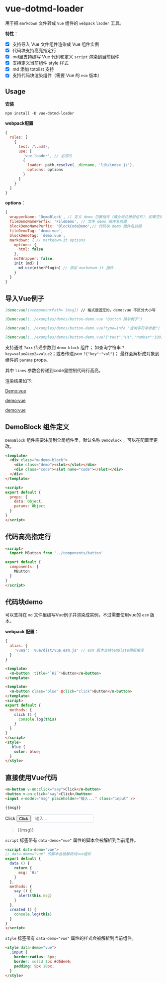 # vue-dotmd-loader

用于把 `markdown` 文件转成 `Vue` 组件的 `webpack` `laoder` 工具。

**特性**：

+ [x] 支持导入 Vue 文件组件渲染成 Vue 组件实例
+ [x] 代码块支持高亮指定行
+ [x] md里支持编写 Vue 代码和定义 `script` 渲染到当前组件
+ [x] 支持定义当前组件 style 样式
+ [x] md 添加 totolist 支持
+ [x] 支持代码块渲染组件（需要 Vue 的 `esm` 版本）

## Usage

**安装**

```ls
npm install -D vue-dotmd-loader
```

**webpack配置**

```js
{
  rules: [
    {
      test: /\.md$/,
      use: [
        'vue-loader', // 必须的
        {
          loader: path.resolve(__dirname, 'lib/index.js'),
          options: options
        }
      ]
    }
  ]
}

```
**options**：

```js
{
  wrapperName: 'DemoBlock', // 定义 demo 包裹组件（请全局注册好组件），如果空则仅渲染 demo
  fileDemoNamePerfix: 'FileDemo', // 文件 demo 组件名前缀
  blockDemoNamePerfix: 'BlockCodeDemo',// 代码块 demo 组件名前缀
  fileDemoTag: 'demo:vue',
  blockDemoTag: 'demo:vue',
  markdown: { // markdown-it options
    options: {
      html: false
    },
    notWrapper: false,
    init (md) {
      md.use(otherPlugin) // 添加 markdown-it 插件
    }
  }
}
```

## 导入Vue例子


```md
[demo:vue](<componentPath> [msg]) // 格式是固定的，demo:vue 不区分大小写

[Demo:vue](../examples/demos/button-demo.vue "Button 简单例子")

[demo:vue](../examples/demos/button-demo.vue?type=info "查询字符串参数")

[demo:vue](../examples/demos/button-demo.vue?{"text":"Hi","number":1001,"bool":true,"arr":[1,true,"text"],"lines":"1,3,5,7-20"} "传json参数")
```

支持通过 `?xxx` 传递参数到 `demo-block` 组件；
如查询字符串 `?key=value&key2=value2`；或者传递json `?{"key":"val"}`；
最终会解析成对象到组件的 `params` props。

其中 `lines` 参数会传递到code里控制代码行高亮。

渲染结果如下:

[Demo:vue](../examples/demos/button-demo.vue "Button 简单例子")

[demo:vue](../examples/demos/button-demo.vue?type=info "查询字符串参数")

[demo:vue](../examples/demos/button-demo.vue?{"text":"Hi","number":1001,"bool":true,"arr":[1,true,"text"],"lines":"1,3,5,7-20"} "传json参数")

## DemoBlock 组件定义

`DemoBlock` 组件需要注册到全局组件里，默认名称 `DemoBlock` ，可以在配置里更改。

```html
<template>
  <div class="m-demo-block">
    <div class="demo"><slot></slot></div>
    <div class="code"><slot name="code"></slot></div>
  </div>
</template>

<script>
export default {
  props: {
    data: Object,
    params: Object
  }
}
</script>
```

## 代码高亮指定行

```html {1,3,5-8}
<script>
  import MButton from '../components/button'

export default {
  components: {
    MButton
  }
}
</script>
```

## 代码块demo

可以支持在 `md` 文件里编写Vue例子并渲染成实例，不过需要使用vue的 `esm` 版本。

**webpack 配置**：

```js {3}
{
  alias: {
    'vue$': 'vue/dist/vue.esm.js' // esm 版本支持template模板编译
  }
}
```

````html demo:vue
<template>
  <m-button :title="`Hi`">Button</m-button>
</template>
````

````html demo:vue
<template>
  <m-button class="blue" @click="click">Button</m-button>
</template>
<script>
export default {
  methods: {
    click () {
      console.log(this)
    }
  }
}
</script>
<style>
  .blue {
    color: blue;
  }
</style>
````

## 直接使用Vue代码

```html
<m-button v-on:click="say">Click</m-button>
<button v-on:click="say">Click</button>
<input v-model="msg" placeholder="输入..." class="input" />

{{msg}}
```

<m-button v-on:click="say">Click</m-button>
<button v-on:click="say">Click</button>
<input v-model="msg" placeholder="输入..." class="input" />

> {{msg}}

`script` 标签带有 `data-demo="vue"` 属性的脚本会被解析到当前组件。

```html
<script data-demo="vue">
// data-demo="vue" 的脚本会被解析成vue组件
export default {
  data () {
    return {
      msg: 'Hi'
    }
  },
  methods: {
    say () {
      alert(this.msg)
    }
  },
  created () {
    console.log(this)
  }
}
</script>
```

`style` 标签带有 `data-demo="vue"` 属性的样式会被解析到当前组件。

```html
<style data-demo="vue">
  .input {
    border-radius: 3px;
    border: solid 1px #d5dee6;
    padding: 5px 10px;
  }
</style>
```

<script data-demo="vue">
// data-demo="vue" 的脚本会被解析成vue组件
export default {
  data () {
    return {
      msg: 'Hi'
    }
  },
  methods: {
    say () {
      alert(this.msg)
    }
  },
  created () {
    console.log(this)
  }
}
</script>

<style data-demo="vue">
  /* data-demo="vue" 的样式会被解析到当前vue组件 */
  .input {
    border-radius: 3px;
    border: solid 1px #d5dee6;
    padding: 5px 10px;
  }
</style>
